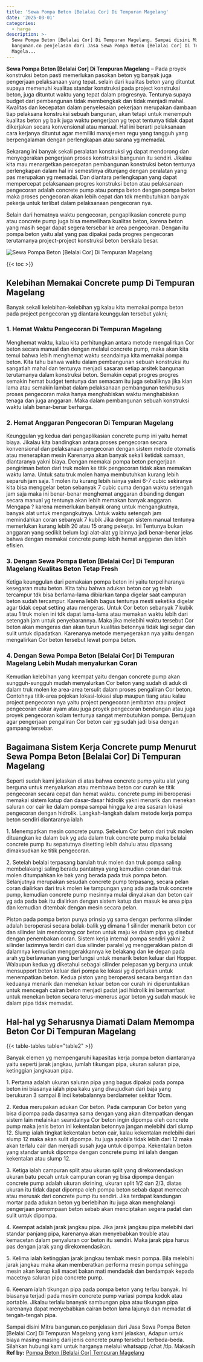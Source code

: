 ```yaml
---
title: 'Sewa Pompa Beton [Belalai Cor] Di Tempuran Magelang'
date: '2025-03-01'
categories:
  - harga
description: >-
  Sewa Pompa Beton [Belalai Cor] Di Tempuran Magelang. Sampai disini Mitra
  bangunan.co penjelasan dari Jasa Sewa Pompa Beton [Belalai Cor] Di Tempuran
  Magela...
---
```


**Sewa Pompa Beton \[Belalai Cor\] Di Tempuran Magelang** – Pada proyek konstruksi beton pasti memerlukan pasokan beton yg banyak juga pengerjaan pelaksanaan yang tepat. selain dari kualitas beton yang dituntut supaya memenuhi kualitas standar konstruksi pada project konstruksi beton, juga dituntut waktu yang tepat dalam progresnya. Tentunya supaya budget dari pembangunan tidak membengkak dan tidak menjadi mahal. Kwalitas dan kecepatan dalam penyelesaian pekerjaan merupakan dambaan tiap pelaksana konstruksi sebuah bangunan, akan tetapi untuk menempuh kualitas beton yg baik juga waktu pengerjaan yg tepat tentunya tidak dapat dikerjakan secara konvensional atau manual. Hal ini berarti pelaksanaan cara kerjanya dituntut agar memiliki manajemen regu yang tangguh yang berpengalaman dengan perlengkapan atau sarana yg memadai.

Sekarang ini banyak sekali peralatan konstruksi yg dapat mendorong dan menyegerakan pengerjaan proses konstruksi bangunan itu sendiri. Jikalau kita mau menargetkan percepatan pembangunan konstruksi beton tentunya perlengkapan dalam hal ini semestinya ditunjang dengan peralatan yang pas merupakan yg memadai. Dan diantara perlengkapan yang dapat mempercepat pelaksanaan progres konstruksi beton atau pelaksanaan pengecoran adalah concrete pump atau pompa beton dengan pompa beton maka proses pengecoran akan lebih cepat dan tdk membutuhkan banyak pekerja untuk terlibat dalam pelaksanaan pengecoran nya.

Selain dari hematnya waktu pengecoran, pengaplikasian concrete pump atau concrete pump juga bisa memelihara kualitas beton, karena beton yang masih segar dapat segera tersebar ke area pengecoran. Dengan itu pompa beton yaitu alat yang pas dipakai pada progres pengecoran terutamanya project-project konstruksi beton berskala besar.

![Sewa Pompa Beton [Belalai Cor] Di Tempuran Magelang](/images/sewa-concrete-pump-06.png)

{{< toc >}}

## Kelebihan Memakai Concrete pump Di Tempuran Magelang

Banyak sekali kelebihan-kelebihan yg kalau kita memakai pompa beton pada project pengecoran yg diantara keunggulan tersebut yakni;

### 1\. Hemat Waktu Pengecoran Di Tempuran Magelang

Menghemat waktu, kalau kita perhitungkan antara metode mengalirkan Cor beton secara manual dan dengan melalui concrete pump, maka akan kita temui bahwa lebih menghemat waktu seandainya kita memakai pompa beton. Kita tahu bahwa waktu dalam pembangunan sebuah konstruksi itu sangatlah mahal dan tentunya menjadi sasaran setiap arsitek bangunan terutamanya dalam konstruksi beton. Semakin cepat progres progres semakin hemat budget tentunya dan semacam itu juga sebaliknya jika kian lama atau semakin lambat dalam pelaksanaan pembangunan terkhusus proses pengecoran maka hanya menghabiskan waktu menghabiskan tenaga dan juga anggaran. Maka dalam pembangunan sebuah konstruksi waktu ialah benar-benar berharga.

### 2\. Hemat Anggaran Pengecoran Di Tempuran Magelang

Keunggulan yg kedua dari pengaplikasian concrete pump ini yaitu hemat biaya. Jikalau kita bandingkan antara proses pengecoran secara konvensional dan pelaksanaan pengecoran dengan sistem metode otomatis atau menerapkan mesin Karenanya akan banyak sekali ketidak samaan, diantaranya yakni biaya. Dengan memakai pompa beton pengerjaan pengiriman beton dari truk molen ke titik pengecoran tidak akan memakan waktu lama. Untuk satu truk molen hanya membutuhkan kurang lebih separuh jam saja. 1 molen itu kurang lebih isinya yakni 6-7 cubic sekiranya kita bisa menggelar beton sebanyak 7 cubic cuma dengan waktu setengah jam saja maka ini benar-benar menghemat anggaran dibanding dengan secara manual yg tentunya akan lebih memakan banyak anggaran. Mengapa ? karena memerlukan banyak orang untuk mengangkutnya, banyak alat untuk mengangkutnya. Untuk waktu setengah jam memindahkan coran sebanyak 7 kubik Jika dengan sistem manual tentunya memerlukan kurang lebih 20 atau 15 orang pekerja. Ini Tentunya bukan anggaran yang sedikit belum lagi alat-alat yg lainnya jadi benar-benar jelas bahwa dengan memakai concrete pump lebih hemat anggaran dan lebih efisien.

### 3\. Dengan Sewa Pompa Beton \[Belalai Cor\] Di Tempuran Magelang Kualitas Beton Tetap Fresh

Ketiga keunggulan dari pemakaian pompa beton ini yaitu terpeliharanya kesegaran mutu beton. Kita tahu bahwa adukan beton cor yg telah tercampur tdk bisa berlama-lama dibiarkan tanpa digelar saat campuran beton sudah tercampur. Karena lebih bagus tentunya mesti seketika digelar agar tidak cepat setting atau mengeras. Untuk Cor beton sebanyak 7 kubik atau 1 truk molen ini tdk dapat lama-lama atau memakan waktu lebih dari setengah jam untuk penyebarannya. Maka jika melebihi waktu tersebut Cor beton akan mengeras dan akan turun kualitas betonnya tidak lagi segar dan sulit untuk dipadatkan. Karenanya metode menyegerakan nya yaitu dengan mengalirkan Cor beton tersebut lewat pompa beton.

### 4\. Dengan Sewa Pompa Beton \[Belalai Cor\] Di Tempuran Magelang Lebih Mudah menyalurkan Coran

Kemudian kelebihan yang keempat yaitu dengan concrete pump akan sungguh-sungguh mudah menyalurkan Cor beton yang sudah di aduk di dalam truk molen ke area-area tersulit dalam proses pengaliran Cor beton. Contohnya titik-area pojokan lokasi-lokasi slup maupun tiang atau kalau project pengecoran nya yaitu project pengecoran jembatan atau project pengecoran cakar ayam atau juga proyek pengecoran bendungan atau juga proyek pengecoran kolam tentunya sangat membutuhkan pompa. Bertujuan agar pengerjaan pengaliran Cor beton cair yg sudah jadi bisa dengan gampang tersebar.

## Bagaimana Sistem Kerja Concrete pump Menurut Sewa Pompa Beton \[Belalai Cor\] Di Tempuran Magelang

Seperti sudah kami jelaskan di atas bahwa concrete pump yaitu alat yang berguna untuk menyalurkan atau membawa beton cor curah ke titik pengecoran secara cepat dan hemat waktu. concrete pump ini beroperasi memakai sistem katup dan dasar-dasar hidrolik yakni menarik dan menekan saluran cor cair ke dalam pompa sampai hingga ke area sasaran lokasi pengecoran dengan hidrolik. Langkah-langkah dalam metode kerja pompa beton sendiri diantaranya ialah

1\. Menempatkan mesin concrete pump. Sebelum Cor beton dari truk molen dituangkan ke dalam bak yg ada dalam truk concrete pump maka belalai concrete pump itu sepatutnya disetting lebih dahulu atau dipasang dimaksudkan ke titik pengecoran.

2\. Setelah belalai terpasang barulah truk molen dan truk pompa saling membelakangi saling beradu pantatnya yang kemudian coran dari truk molen ditumpahkan ke bak yang berada pada truk pompa beton. Selanjutnya merupakan sesudah concrete pump terpasang, secara pelan coran dialirkan dari truk molen ke tampungan yang ada pada truk concrete pump, kemudian concrete pump mesinnya mulai dinyalakan dan beton cair yg ada pada bak itu dialirkan dengan sistem katup dan masuk ke area pipa dan kemudian ditembak dengan mesin secara pelan.

Piston pada pompa beton punya prinsip yg sama dengan performa silinder adalah beroperasi secara bolak-balik yg dimana 1 silinder menarik beton cor dan silinder lain mendorong cor beton untuk maju ke dalam pipa yg disebut dengan penembakan coran. Sistem kerja internal pompa sendiri yakni 2 silinder lazimnya terdiri dari dua silinder paralel yg menggerakkan piston di dalamnya kemudian menggerakkannya ke belakang dan ke depan pada arah yg berlawanan yang berfungsi untuk menarik beton keluar dari Hopper. Walaupun kedua yg diketahui sebagai silinder pelepasan yg berguna untuk mensupport beton keluar dari pompa ke lokasi yg diperlukan untuk menempatkan beton. Kedua piston yang beroperasi secara bergantian dan keduanya menarik dan menekan keluar beton cor curah ini diperuntukkan untuk mencegah cairan beton menjadi padat jadi hidrolik ini bermanfaat untuk menekan beton secara terus-menerus agar beton yg sudah masuk ke dalam pipa tidak memadat.

## Hal-hal yg Seharusnya Diamati Dalam Memompa Beton Cor Di Tempuran Magelang

{{< table-tables table="table2" >}}

Banyak elemen yg mempengaruhi kapasitas kerja pompa beton diantaranya yaitu seperti jarak jangkau, jumlah tikungan pipa, ukuran saluran pipa, ketinggian jangkauan pipa.

1\. Pertama adalah ukuran saluran pipa yang bagus dipakai pada pompa beton ini biasanya ialah pipa kaku yang diwujudkan dari baja yang berukuran 3 sampai 8 inci ketebalannya berdiameter sekitar 10cm.

2\. Kedua merupakan adukan Cor beton. Pada campuran Cor beton yang bisa dipompa pada dasarnya sama dengan yang akan ditempatkan dengan sistem lain melainkan seandainya Cor beton ingin dipompa oleh concrete pump maka jenis beton ini kekentalan betonnya jangan melebihi dari slump 12. Slump ialah tingkat kekentalan beton cair, kalau kekentalan melebihi dari slump 12 maka akan sulit dipompa. Itu juga apabila tidak lebih dari 12 maka akan terlalu cair dan menjadi susah juga untuk dipompa. Kekentalan beton yang standar untuk dipompa dengan concrete pump ini ialah dengan kekentalan atau slump 12.

3\. Ketiga ialah campuran split atau ukuran split yang direkomendasikan ukuran batu pecah untuk campuran coran yg bisa dipompa dengan concrete pump adalah ukuran skrining, ukuran split 1/2 dan 2/3, diatas ukuran itu tidak dapat dipompa oleh pompa beton sebab dapat memecah atau merusak dari concrete pump itu sendiri. Jika terdapat kandungan mortar pada adukan beton yg berlebihan itu juga akan menghalangi pengerjaan pemompaan beton sebab akan menciptakan segera padat dan sulit untuk dipompa.

4\. Keempat adalah jarak jangkau pipa. Jika jarak jangkau pipa melebihi dari standar panjang pipa, karenanya akan menyebabkan trouble atau kemacetan dalam penyaluran cor beton itu sendiri. Maka jarak pipa harus pas dengan jarak yang direkomendasikan.

5\. Kelima ialah ketinggian jarak jangkau tembak mesin pompa. Bila melebihi jarak jangkau maka akan memberatkan performa mesin pompa sehingga mesin akan kerap kali macet bakan mati mendadak dan berdampak kepada macetnya saluran pipa concrete pump.

6\. Keenam ialah tikungan pipa pada pompa beton yang terlau banyak. Ini biasanya terjadi pada mesim concrete pump variasi pompa kodok atau portable. Jikalau terlalu bnanyak sambungan pipa atau tikungan pipa karenanya dapat menyebabkan cairan beton lama lajunya dan memadat di tengah-tengah pipa.

Sampai disini Mitra bangunan.co penjelasan dari Jasa Sewa Pompa Beton \[Belalai Cor\] Di Tempuran Magelang yang kami jelaskan, Adapun untuk biaya masing-masing dari jenis concrete pump tersebut berbeda-beda. Silahkan hubungi kami untuk harganya melalui whatsapp /chat /tlp. Makasih
**Ref by:** [Pompa Beton [Belalai Cor] Tempuran Magelang](https://id.wikipedia.org/wiki/Pompa)
